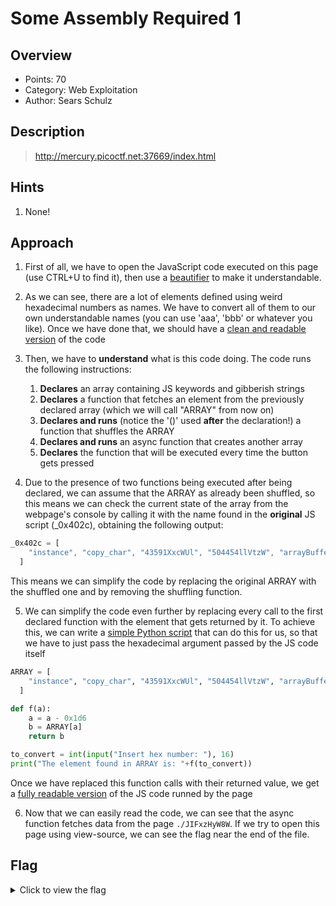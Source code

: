 # Some Assembly Required 1

## Overview

* Points: 70
* Category: Web Exploitation
* Author: Sears Schulz

## Description
> http://mercury.picoctf.net:37669/index.html

## Hints

1. None!

## Approach

1. First of all, we have to open the JavaScript code executed on this page (use CTRL+U to find it), then use a [beautifier](https://beautifier.io/) to make it understandable.

2. As we can see, there are a lot of elements defined using weird hexadecimal numbers as names. We have to convert all of them to our own understandable names (you can use 'aaa', 'bbb' or whatever you like). Once we have done that, we should have a [clean and readable version](beautified.js) of the code

3. Then, we have to __understand__ what is this code doing. The code runs the following instructions:
    1. __Declares__ an array containing JS keywords and gibberish strings
    2. __Declares__ a function that fetches an element from the previously declared array (which we will call "ARRAY" from now on)
    3. __Declares and runs__ (notice the '()' used __after__ the declaration!) a function that shuffles the ARRAY
    4. __Declares and runs__ an async function that creates another array
    5. __Declares__ the function that will be executed every time the button gets pressed

4. Due to the presence of two functions being executed after being declared, we can assume that the ARRAY as already been shuffled, so this means we can check the current state of the array from the webpage's console by calling it with the name found in the __original__ JS script (_0x402c), obtaining the following output:
```js
_0x402c = [
    "instance", "copy_char", "43591XxcWUl", "504454llVtzW", "arrayBuffer", "2NIQmVj", "result", "value", "2wfTpTR", "instantiate", "275341bEPcme", "innerHTML", "1195047NznhZg", "1qfevql", "input", "1699808QuoWhA", "Correct!", "check_flag", "Incorrect!", "./JIFxzHyW8W", "23SMpAuA", "802698XOMSrr", "charCodeAt", "474547vVoGDO", "getElementById"
  ]
```
This means we can simplify the code by replacing the original ARRAY with the shuffled one and by removing the shuffling function.

5. We can simplify the code even further by replacing every call to the first declared function with the element that gets returned by it. To achieve this, we can write a [simple Python script](get_elem.py) that can do this for us, so that we have to just pass the hexadecimal argument passed by the JS code itself
```python
ARRAY = [
    "instance", "copy_char", "43591XxcWUl", "504454llVtzW", "arrayBuffer", "2NIQmVj", "result", "value", "2wfTpTR", "instantiate", "275341bEPcme", "innerHTML", "1195047NznhZg", "1qfevql", "input", "1699808QuoWhA", "Correct!", "check_flag", "Incorrect!", "./JIFxzHyW8W", "23SMpAuA", "802698XOMSrr", "charCodeAt", "474547vVoGDO", "getElementById"
  ]

def f(a):
    a = a - 0x1d6
    b = ARRAY[a]
    return b

to_convert = int(input("Insert hex number: "), 16)
print("The element found in ARRAY is: "+f(to_convert))  
```
Once we have replaced this function calls with their returned value, we get a [fully readable version](simplified.js) of the JS code runned by the page

6. Now that we can easily read the code, we can see that the async function fetches data from the page `./JIFxzHyW8W`. If we try to open this page using view-source, we can see the flag near the end of the file.

## Flag

<details>
<summary>Click to view the flag</summary>

__picoCTF{a8bae10f4d9544110222c2d639dc6de6}__
</details>